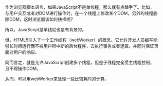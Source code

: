 作为浏览器脚本语言，如果JavaScript不是单线程，那么就有点棘手了。比如，与用户交互或者对DOM进行操作时，在一个线程上修改某个DOM，另外的线程删除DOM，这时浏览器该如何抉择呢?

所以，JavaScript是单线程也是有背景的。


但，HTML5引入了一个工作线程（webWorker）的概念。它允许开发人员编写能够长时间运行而不被用户所中断的后台程序，去执行事务或者逻辑，并同时保证页面对用户的响应。

简而言之，就是允许JavaScript创建多个线程，但是子线程完全受主线程控制，且不得操作DOM。

从而，可以用webWorker来处理一些比较耗时的计算。
